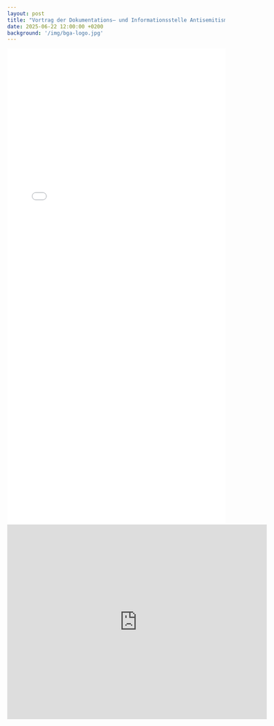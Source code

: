 ```yaml
---
layout: post
title: "Vortrag der Dokumentations– und Informationsstelle Antisemitismus Schleswig-Holstein (LIDA-SH)"
date: 2025-06-22 12:00:00 +0200
background: '/img/bga-logo.jpg'
---
```


<iframe src="/pdf/Plakat_LIDA.pdf" width="100%" height="1100px" style="border: none;">
    <p>Veranstaltungsinformation</p>
</iframe>


<iframe 
src="https://www.google.com/maps/embed?pb=!1m18!1m12!1m3!1d4705.085333192712!2d10.678080677074128!3d53.86877983550506!2m3!1f0!2f0!3f0!3m2!1i1024!2i768!4f13.1!3m3!1m2!1s0x47b209565bd3761d%3A0x23072a779542c22c!2sDIELE%2C%20Mengstra%C3%9Fe%2041%2C%2023552%20L%C3%BCbeck!5e0!3m2!1sde!2sde!4v1750850958502!5m2!1sde!2sde"
width="600"
height="450" 
style="border:0;" 
allowfullscreen="" 
loading="lazy" 
referrerpolicy="no-referrer-when-downgrade">
</iframe>
